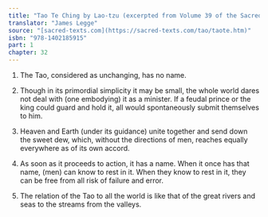 ```yaml
---
title: "Tao Te Ching by Lao-tzu (excerpted from Volume 39 of the Sacred Books of the East.)"
translator: "James Legge"
source: "[sacred-texts.com](https://sacred-texts.com/tao/taote.htm)"
isbn: "978-1402185915"
part: 1
chapter: 32
---
```

1. The Tao, considered as unchanging, has no name. 

2. Though in its primordial simplicity it may be small, the whole
world dares not deal with (one embodying) it as a minister. If a feudal
prince or the king could guard and hold it, all would spontaneously
submit themselves to him. 

3. Heaven and Earth (under its guidance) unite together and send down
the sweet dew, which, without the directions of men, reaches equally
everywhere as of its own accord. 

4. As soon as it proceeds to action, it has a name. When it once has
that name, (men) can know to rest in it. When they know to rest in
it, they can be free from all risk of failure and error.

5. The relation of the Tao to all the world is like that of the great
rivers and seas to the streams from the valleys.